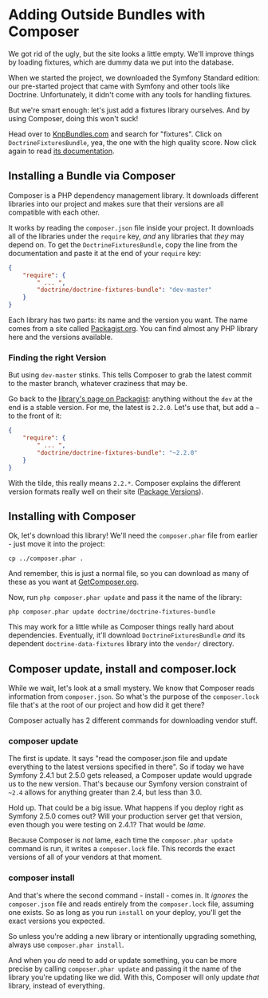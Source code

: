# Adding Outside Bundles with Composer

We got rid of the ugly, but the site looks a little empty. We'll improve things
by loading fixtures, which are dummy data we put into the database.

When we started the project, we downloaded the Symfony Standard edition:
our pre-started project that came with Symfony and other tools like Doctrine.
Unfortunately, it didn't come with any tools for handling fixtures.

But we're smart enough: let's just add a fixtures library ourselves. And
by using Composer, doing this won't suck!

Head over to [KnpBundles.com][KnpBundles.com] and search for "fixtures". Click on `DoctrineFixturesBundle`,
yea, the one with the high quality score. Now click again to read [its documentation][its documentation].

## Installing a Bundle via Composer

Composer is a PHP dependency management library. It downloads different libraries
into our project and makes sure that their versions are all compatible with
each other.

It works by reading the `composer.json` file inside your project. It downloads
all of the libraries under the `require` key, *and* any libraries that
*they* may depend on. To get the `DoctrineFixturesBundle`, copy the line
from the documentation and paste it at the end of your `require` key:

```json
{
    "require": {
        " ... ",
        "doctrine/doctrine-fixtures-bundle": "dev-master"
    }
}
```

Each library has two parts: its name and the version you want. The name comes
from a site called [Packagist.org][Packagist.org]. You can find almost any PHP library
here and the versions available.

### Finding the right Version

But using `dev-master` stinks. This tells Composer to grab the latest commit
to the master branch, whatever craziness that may be.

Go back to the [library's page on Packagist][library's page on Packagist]: anything without the `dev`
at the end is a stable version. For me, the latest is `2.2.0`. Let's use
that, but add a `~` to the front of it:

```json
{
    "require": {
        " ... ",
        "doctrine/doctrine-fixtures-bundle": "~2.2.0"
    }
}
```

With the tilde, this really means `2.2.*`. Composer explains the different
version formats really well on their site ([Package Versions][Package Versions]).

## Installing with Composer

Ok, let's download this library! We'll need the `composer.phar` file from
earlier - just move it into the project:

```terminal
cp ../composer.phar .
```

And remember, this is just a normal file, so you can download as many of
these as you want at [GetComposer.org][GetComposer.org].

Now, run `php composer.phar update` and pass it the name of the library:

```terminal
php composer.phar update doctrine/doctrine-fixtures-bundle
```

This may work for a little while as Composer things really hard about dependencies.
Eventually, it'll download `DoctrineFixturesBundle` *and* its dependent
`doctrine-data-fixtures` library into the `vendor/` directory.

## Composer update, install and composer.lock

While we wait, let's look at a small mystery. We know that Composer reads
information from `composer.json`. So what's the purpose of the `composer.lock`
file that's at the root of our project and how did it get there?

Composer actually has 2 different commands for downloading vendor stuff.

### composer update

The first is update. It says "read the composer.json file and update everything
to the latest versions specified in there". So if today we have Symfony
2.4.1 but 2.5.0 gets released, a Composer update would upgrade us to the
new version. That's because our Symfony version constraint of `~2.4` allows
for anything greater than 2.4, but less than 3.0.

Hold up. That could be a big issue. What happens if you deploy right as Symfony
2.5.0 comes out? Will your production server get that version, even though
you were testing on 2.4.1? That would be *lame*.

Because Composer is *not* lame, each time the `composer.phar update` command
is run, it writes a `composer.lock` file. This records the exact versions
of all of your vendors at that moment.

### composer install

And that's where the second command - install - comes in. It *ignores* the
`composer.json` file and reads entirely from the `composer.lock` file,
assuming one exists. So as long as you run `install` on your deploy, you'll
get the exact versions you expected.

So unless you're adding a new library or intentionally upgrading something,
always use `composer.phar install`.

And when you *do* need to add or update something, you can be more precise
by calling `composer.phar update` and passing it the name of the library
you're updating like we did. With this, Composer will only update *that*
library, instead of everything.

[KnpBundles.com]: http://knpbundles.com/
[GetComposer.org]: http://getcomposer.org/
[its documentation]: http://symfony.com/doc/current/bundles/DoctrineFixturesBundle/index.html
[Package Versions]: https://getcomposer.org/doc/01-basic-usage.md#package-versions
[Packagist.org]: https://packagist.org/
[library's page on Packagist]: https://packagist.org/packages/doctrine/doctrine-fixtures-bundle
